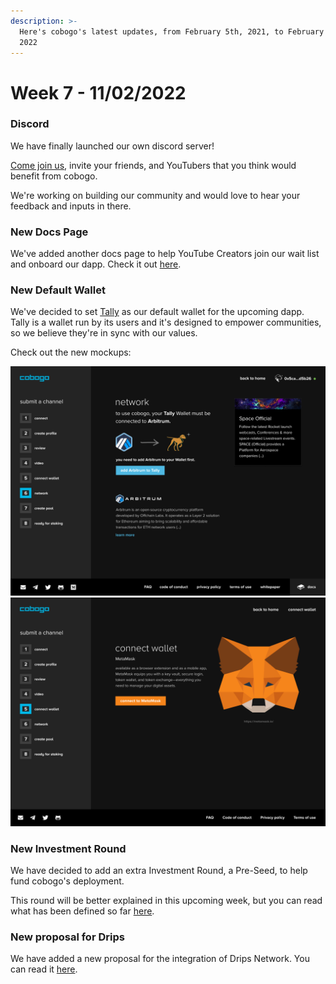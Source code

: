 ```yaml
---
description: >-
  Here's cobogo's latest updates, from February 5th, 2021, to February 11th,
  2022
---
```


# Week 7 - 11/02/2022

### Discord

We have finally launched our own discord server!

[Come join us](https://discord.gg/j7U2zXKk), invite your friends, and YouTubers that you think would benefit from cobogo.

We're working on building our community and would love to hear your feedback and inputs in there.

### New Docs Page

We've added another docs page to help YouTube Creators join our wait list and onboard our dapp. Check it out [here](../../cobogo-social/getting-started.md).

### New Default Wallet

We've decided to set [Tally](https://tally.cash/) as our default wallet for the upcoming dapp. Tally is a wallet run by its users and it's designed to empower communities, so we believe they're in sync with our values.

Check out the new mockups:

![](<../../.gitbook/assets/11-Submit a channel - 06-1.png>) ![](<../../.gitbook/assets/10-Submit a channel - 05.png>)

### New Investment Round

We have decided to add an extra Investment Round, a Pre-Seed, to help fund cobogo's deployment.

This round will be better explained in this upcoming week, but you can read what has been defined so far [here](broken-reference).

### New proposal for Drips

We have added a new proposal for the integration of Drips Network. You can read it [here](broken-reference).

